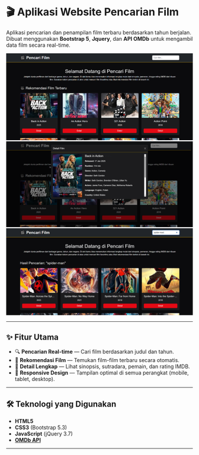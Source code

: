 # 🎬 Aplikasi Website Pencarian Film

Aplikasi pencarian dan penampilan film terbaru berdasarkan tahun berjalan.  
Dibuat menggunakan **Bootstrap 5**, **Jquery**, dan **API OMDb** untuk mengambil data film secara real-time.

![Screenshot Aplikasi 1](https://github.com/ReykaMR/pencari-film/blob/df3d75a93b58342dfacf8340a8863d950dbce650/screenshoot-aplikasi/foto1.PNG)
![Screenshot Aplikasi 2](https://github.com/ReykaMR/pencari-film/blob/df3d75a93b58342dfacf8340a8863d950dbce650/screenshoot-aplikasi/foto2.PNG)
![Screenshot Aplikasi 3](https://github.com/ReykaMR/pencari-film/blob/df3d75a93b58342dfacf8340a8863d950dbce650/screenshoot-aplikasi/foto3.PNG)

---

## ✨ Fitur Utama
- 🔍 **Pencarian Real-time** — Cari film berdasarkan judul dan tahun.
- 📅 **Rekomendasi Film** — Temukan film-film terbaru secara otomatis.
- 📄 **Detail Lengkap** — Lihat sinopsis, sutradara, pemain, dan rating IMDB.
- 📱 **Responsive Design** — Tampilan optimal di semua perangkat (mobile, tablet, desktop).

---

## 🛠 Teknologi yang Digunakan
- **HTML5**
- **CSS3** (Bootstrap 5.3)
- **JavaScript** (jQuery 3.7)
- **[OMDb API](https://www.omdbapi.com/)**

---
